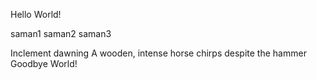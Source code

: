 Hello World!



saman1
saman2
saman3






Inclement dawning
A wooden, intense horse chirps
despite the hammer
Goodbye World!